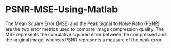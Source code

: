 # PSNR-MSE-Using-Matlab
The Mean Square Error (MSE) and the Peak Signal to Noise Ratio (PSNR) are the two error metrics used to compare image compression quality. The MSE represents the cumulative squared error between the compressed and the original image, whereas PSNR represents a measure of the peak error.
